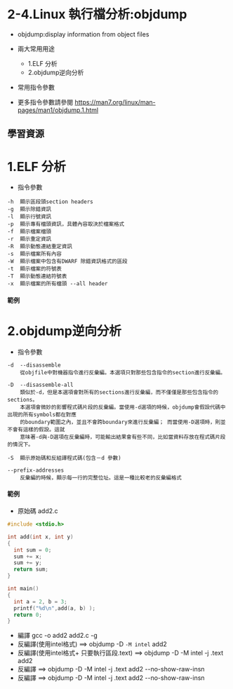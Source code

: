 # 2-4.Linux 執行檔分析:objdump
- objdump:display information from object files

- 兩大常用用途
  - 1.ELF 分析
  - 2.objdump逆向分析
- 常用指令參數
- 更多指令參數請參閱 https://man7.org/linux/man-pages/man1/objdump.1.html

## 學習資源


# 1.ELF 分析
- 指令參數
```
-h	顯示區段頭section headers
-g	顯示除錯資訊
-l	顯示行號資訊
-p	顯示專有檔頭資訊，具體內容取決於檔案格式
-f	顯示檔案檔頭
-r 	顯示重定資訊
-R 	顯示動態連結重定資訊
-s 	顯示檔案所有內容
-W	顯示檔案中包含有DWARF 除錯資訊格式的區段
-t	顯示檔案的符號表
-T 	顯示動態連結符號表
-x 	顯示檔案的所有檔頭 --all header
```
#### 範例

# 2.objdump逆向分析

- 指令參數
```
-d  --disassemble
    從objfile中對機器指令進行反彙編。本選項只對那些包含指令的section進行反彙編。

-D  --disassemble-all
    類似於-d，但是本選項會對所有的sections進行反彙編，而不僅僅是那些包含指令的sections。
    本選項會微妙的影響程式碼片段的反彙編。當使用-d選項的時候，objdump會假設代碼中出現的所有symbols都在對應
    的boundary範圍之內，並且不會跨boundary來進行反彙編； 而當使用-D選項時，則並不會有這樣的假設。這就
    意味著-d與-D選項在反彙編時，可能輸出結果會有些不同，比如當資料存放在程式碼片段的情況下。

-S 	顯示原始碼和反組譯程式碼(包含－d 參數)

--prefix-addresses
    反彙編的時候，顯示每一行的完整位址。這是一種比較老的反彙編格式
```
#### 範例
- 原始碼 add2.c
```c
#include <stdio.h>

int add(int x, int y)
{
  int sum = 0;
  sum += x;
  sum += y;
  return sum;
}

int main()
{
  int a = 2, b = 3;
  printf("%d\n",add(a, b) );
  return 0;
}
```
- 編譯 gcc -o add2 add2.c  -g
- 反編譯(使用intel格式) ==> objdump -D `-M intel` add2
- 反編譯(使用intel格式+ 只要執行區段.text) ==> objdump -D -M intel -j .text add2
- 反編譯 ==> objdump -D -M intel -j .text add2 --no-show-raw-insn
- 反編譯 ==> objdump -D -M intel -j .text add2 --no-show-raw-insn 

